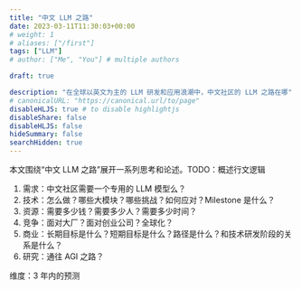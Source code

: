 ```yaml
---
title: "中文 LLM 之路"
date: 2023-03-11T11:30:03+00:00
# weight: 1
# aliases: ["/first"]
tags: ["LLM"]
# author: ["Me", "You"] # multiple authors

draft: true

description: "在全球以英文为主的 LLM 研发和应用浪潮中，中文社区的 LLM 之路在哪"
# canonicalURL: "https://canonical.url/to/page"
disableHLJS: true # to disable highlightjs
disableShare: false
disableHLJS: false
hideSummary: false
searchHidden: true
---
```


本文围绕“中文 LLM 之路”展开一系列思考和论述。TODO：概述行文逻辑

1. 需求：中文社区需要一个专用的 LLM 模型么？
2. 技术：怎么做？哪些大模块？哪些挑战？如何应对？Milestone 是什么？
3. 资源：需要多少钱？需要多少人？需要多少时间？
4. 竞争：面对大厂？面对创业公司？全球化？
5. 商业：长期目标是什么？短期目标是什么？路径是什么？和技术研发阶段的关系是什么？
6. 研究：通往 AGI 之路？

维度：3 年内的预测
